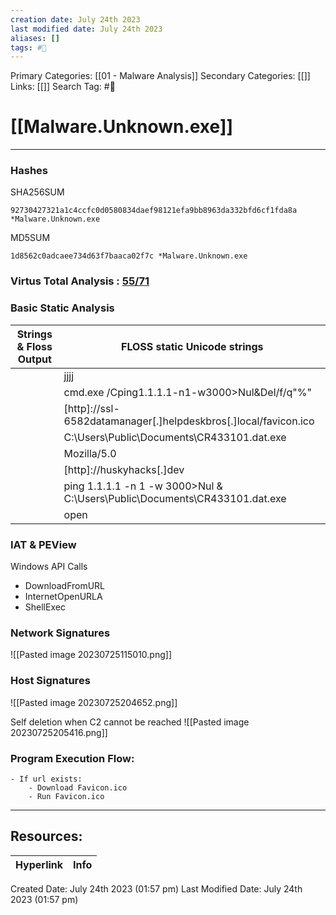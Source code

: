 ```yaml
---
creation date: July 24th 2023
last modified date: July 24th 2023
aliases: []
tags: #📖
---
```


Primary Categories: [[01 - Malware Analysis]] 
Secondary Categories: [[]] 
Links: [[]] 
Search Tag: #📖  

# [[Malware.Unknown.exe]]  

---
### Hashes 

SHA256SUM
```
92730427321a1c4ccfc0d0580834daef98121efa9bb8963da332bfd6cf1fda8a *Malware.Unknown.exe
```
MD5SUM
```
1d8562c0adcaee734d63f7baaca02f7c *Malware.Unknown.exe
```

### Virtus Total Analysis : [55/71](https://www.virustotal.com/gui/file/92730427321a1c4ccfc0d0580834daef98121efa9bb8963da332bfd6cf1fda8a)


### Basic Static Analysis

| Strings & Floss Output | FLOSS static Unicode strings                                               |
| ---------------------- | -------------------------------------------------------------------------- |
|                        | jjjj                                                                       |
|                        | cmd.exe /Cping1.1.1.1-n1-w3000>Nul&Del/f/q"%"                              |
|                        | [http]://ssl-6582datamanager[.]helpdeskbros[.]local/favicon.ico            |
|                        | C:\Users\Public\Documents\CR433101.dat.exe                                 |
|                        | Mozilla/5.0                                                                |
|                        | [http]://huskyhacks[.]dev                                                  |
|                        | ping 1.1.1.1 -n 1 -w 3000>Nul & C:\Users\Public\Documents\CR433101.dat.exe |
|                        | open |

### IAT & PEView

Windows API Calls
- DownloadFromURL
- InternetOpenURLA
- ShellExec

### Network Signatures

![[Pasted image 20230725115010.png]]

### Host Signatures

![[Pasted image 20230725204652.png]]

Self deletion when C2 cannot be reached
![[Pasted image 20230725205416.png]]

### Program Execution Flow:
	- If url exists:
		- Download Favicon.ico
		- Run Favicon.ico


___

## Resources:

| Hyperlink | Info |
| --------- | ---- |


Created Date: July 24th 2023 (01:57 pm) 
Last Modified Date: July 24th 2023 (01:57 pm)

